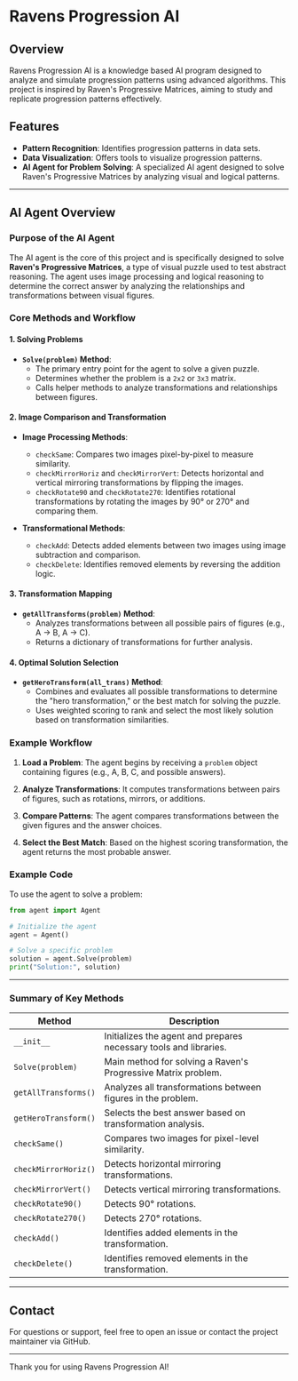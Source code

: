 # Ravens Progression AI

## Overview
Ravens Progression AI is a knowledge based AI program designed to analyze and simulate progression patterns using advanced algorithms. This project is inspired by Raven's Progressive Matrices, aiming to study and replicate progression patterns effectively.

## Features
- **Pattern Recognition**: Identifies progression patterns in data sets.
- **Data Visualization**: Offers tools to visualize progression patterns.
- **AI Agent for Problem Solving**: A specialized AI agent designed to solve Raven's Progressive Matrices by analyzing visual and logical patterns.

---

## AI Agent Overview

### Purpose of the AI Agent
The AI agent is the core of this project and is specifically designed to solve **Raven's Progressive Matrices**, a type of visual puzzle used to test abstract reasoning. The agent uses image processing and logical reasoning to determine the correct answer by analyzing the relationships and transformations between visual figures.

### Core Methods and Workflow
#### **1. Solving Problems**
- **`Solve(problem)` Method**:
  - The primary entry point for the agent to solve a given puzzle.
  - Determines whether the problem is a `2x2` or `3x3` matrix.
  - Calls helper methods to analyze transformations and relationships between figures.

#### **2. Image Comparison and Transformation**
- **Image Processing Methods**:
  - `checkSame`: Compares two images pixel-by-pixel to measure similarity.
  - `checkMirrorHoriz` and `checkMirrorVert`: Detects horizontal and vertical mirroring transformations by flipping the images.
  - `checkRotate90` and `checkRotate270`: Identifies rotational transformations by rotating the images by 90° or 270° and comparing them.

- **Transformational Methods**:
  - `checkAdd`: Detects added elements between two images using image subtraction and comparison.
  - `checkDelete`: Identifies removed elements by reversing the addition logic.

#### **3. Transformation Mapping**
- **`getAllTransforms(problem)` Method**:
  - Analyzes transformations between all possible pairs of figures (e.g., A → B, A → C).
  - Returns a dictionary of transformations for further analysis.

#### **4. Optimal Solution Selection**
- **`getHeroTransform(all_trans)` Method**:
  - Combines and evaluates all possible transformations to determine the "hero transformation," or the best match for solving the puzzle.
  - Uses weighted scoring to rank and select the most likely solution based on transformation similarities.

### Example Workflow
1. **Load a Problem**:
   The agent begins by receiving a `problem` object containing figures (e.g., A, B, C, and possible answers).

2. **Analyze Transformations**:
   It computes transformations between pairs of figures, such as rotations, mirrors, or additions.

3. **Compare Patterns**:
   The agent compares transformations between the given figures and the answer choices.

4. **Select the Best Match**:
   Based on the highest scoring transformation, the agent returns the most probable answer.

### Example Code
To use the agent to solve a problem:
```python
from agent import Agent

# Initialize the agent
agent = Agent()

# Solve a specific problem
solution = agent.Solve(problem)
print("Solution:", solution)
```

---

### Summary of Key Methods

| Method                   | Description                                                                 |
|--------------------------|-----------------------------------------------------------------------------|
| `__init__`               | Initializes the agent and prepares necessary tools and libraries.           |
| `Solve(problem)`         | Main method for solving a Raven's Progressive Matrix problem.               |
| `getAllTransforms()`     | Analyzes all transformations between figures in the problem.                |
| `getHeroTransform()`     | Selects the best answer based on transformation analysis.                   |
| `checkSame()`            | Compares two images for pixel-level similarity.                             |
| `checkMirrorHoriz()`     | Detects horizontal mirroring transformations.                               |
| `checkMirrorVert()`      | Detects vertical mirroring transformations.                                 |
| `checkRotate90()`        | Detects 90° rotations.                                                      |
| `checkRotate270()`       | Detects 270° rotations.                                                     |
| `checkAdd()`             | Identifies added elements in the transformation.                            |
| `checkDelete()`          | Identifies removed elements in the transformation.                          |

---

## Contact

For questions or support, feel free to open an issue or contact the project maintainer via GitHub.

---

Thank you for using Ravens Progression AI!

